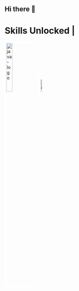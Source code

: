 ## Hi there 👋

<footer>
    <h1>Skills Unlocked | </h1>
    <p align = "left">
    <img src = "https://logos-world.net/wp-content/uploads/2022/07/Java-Logo.png" alt = "java-logo" width = 20% height = 20% padding = "2" style = "border: 5px solid white;"/>
    <img src = "https://upload.wikimedia.org/wikipedia/commons/c/c3/Python-logo-notext.svg" alt = "Python-Image" width = 10% height = 10%/>
    </p>
    
    
        
    
</footer>
